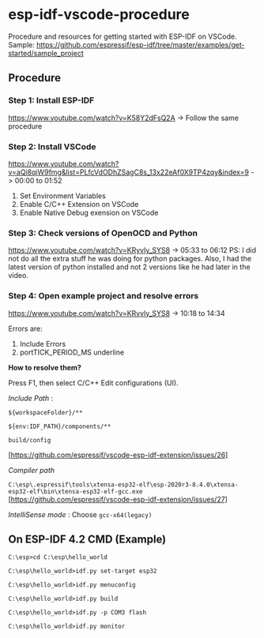 # esp-idf-vscode-procedure
Procedure and resources for getting started with ESP-IDF on VSCode.
Sample: https://github.com/espressif/esp-idf/tree/master/examples/get-started/sample_project
## Procedure
### Step 1: Install ESP-IDF
https://www.youtube.com/watch?v=K58Y2dFsQ2A -> Follow the same procedure
### Step 2: Install VSCode
https://www.youtube.com/watch?v=aQi8qiW9fmg&list=PLfcVdODhZSagC8s_13x22eAf0X9TP4zqy&index=9 -> 00:00 to 01:52
1. Set Environment Variables
2. Enable C/C++ Extension on VSCode
3. Enable Native Debug exension on VSCode
### Step 3: Check versions of OpenOCD and Python
https://www.youtube.com/watch?v=KRyvly_SYS8 -> 05:33 to 06:12 
PS: I did not do all the extra stuff he was doing for python packages. Also, I had the latest version of python installed and not 2 versions like he had later in the video. 
### Step 4: Open example project and resolve errors
https://www.youtube.com/watch?v=KRyvly_SYS8 -> 10:18 to 14:34

Errors are:
1. Include Errors
2. portTICK_PERIOD_MS underline 

**How to resolve them?**

Press F1, then select C/C++ Edit configurations (UI). 

_Include Path_ :

`${workspaceFolder}/**`

`${env:IDF_PATH}/components/**`

`build/config`

[https://github.com/espressif/vscode-esp-idf-extension/issues/26]

_Compiler path_

`C:\esp\.espressif\tools\xtensa-esp32-elf\esp-2020r3-8.4.0\xtensa-esp32-elf\bin\xtensa-esp32-elf-gcc.exe`
[https://github.com/espressif/vscode-esp-idf-extension/issues/27]

_IntelliSense mode_ : Choose `gcc-x64(legacy)`

## On ESP-IDF 4.2 CMD (Example) 
`C:\esp>cd C:\esp\hello_world`

`C:\esp\hello_world>idf.py set-target esp32`

`C:\esp\hello_world>idf.py menuconfig`

`C:\esp\hello_world>idf.py build`

`C:\esp\hello_world>idf.py -p COM3 flash`

`C:\esp\hello_world>idf.py monitor`


